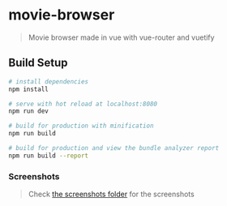 # movie-browser

> Movie browser made in vue with vue-router and vuetify

## Build Setup

``` bash
# install dependencies
npm install

# serve with hot reload at localhost:8080
npm run dev

# build for production with minification
npm run build

# build for production and view the bundle analyzer report
npm run build --report
```

### Screenshots
> Check [the screenshots folder](src/screenshots) for the screenshots
